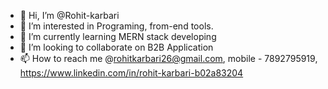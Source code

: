 - 👋 Hi, I’m @Rohit-karbari
- 👀 I’m interested in Programing, from-end tools.
- 🌱 I’m currently learning MERN stack developing
- 💞️ I’m looking to collaborate on B2B Application
- 📫 How to reach me @rohitkarbari26@gmail.com, mobile - 7892795919, https://www.linkedin.com/in/rohit-karbari-b02a83204

<!---
Rohit-karbari/Rohit-karbari is a ✨ special ✨ repository because its `README.md` (this file) appears on your GitHub profile.
You can click the Preview link to take a look at your changes.
--->
